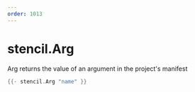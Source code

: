 ```yaml
---
order: 1013
---
```


<!-- Generated by tools/docgen. DO NOT EDIT. -->

# stencil.Arg

Arg returns the value of an argument in the project's manifest

```go
{{- stencil.Arg "name" }}
```
